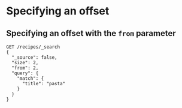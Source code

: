 # Specifying an offset

## Specifying an offset with the `from` parameter

```
GET /recipes/_search
{
  "_source": false,
  "size": 2,
  "from": 2,
  "query": {
    "match": {
      "title": "pasta"
    }
  }
}
```